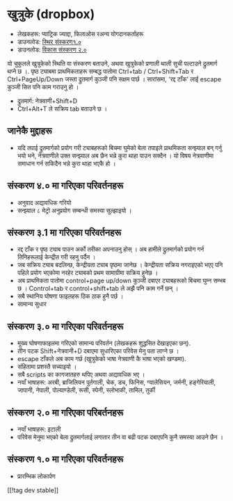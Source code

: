 # खुत्रुके (dropbox) #

* लेखकहरू: प्याट्रिक ज्याद्दा, फिलाओस रअन्य योगदानकर्ताहरू
* डाउनलोड: [स्थिर संस्करण१.०][1]
* डाउनलोड: [विकास संस्करण २.०][1]

यो चुकुलले खुत्रुकेको स्थिति  वा संस्करण बताउने, अथवा खुत्रुकेको प्रणाली
थाली सुची पल्टाउने द्रुतमार्ग थप्ने छ ।.  पृष्ठ ट्याबमा प्राथमिकताहरू
सम्बद्ध पातोमा  Ctrl+tab / Ctrl+Shift+Tab र Ctrl+PageUp/Down जस्ता
द्रुतमार्ग कुञ्जी पनि सक्षम पार्छ ।  सारांसमा, 'रद्द टाँक' लाई escape कुञ्जी
सित पनि काम गराउनु हो ।

* द्रुतमार्ग: नेत्रवाणी+Shift+D
* Ctrl+Alt+T ले सक्रिय tab बताउने छ ।

## जानेकै मुद्दाहरू ##

* यदि तपाई द्रुतमार्गको प्रयोग गरी ट्याबहरूको बिचमा घुमेको बेला तपाइले प्राथमिकता सन्झ्याल बन् गर्नु भयो भने, नेत्रवाणीले उक्त सन्झ्याल अब छैन भन्ने कुरा थाहा पाउन सक्दैन ।
यो विषय नेत्रवाणीमा समाधान गर्न सकिदैन भन्ने कुरा थाहा भएकै हो ।

## संस्करण ४.० मा गरिएका परिवर्तनहरू  ##

* अनुवाद अद्यावधिक गरियो 
* सन्झ्याल ८ मेट्रो अनुप्रयोग सम्बन्धी समस्या सुल्झाइयो ।

## संस्करण ३.1 मा गरिएका परिवर्तनहरू  ##

* रद्द टाँक र पृष्ठ ट्याब पाउन अर्को तरीका अपनाउनु होस् । अब हामीले
  द्रुतमार्गको प्रयोग गर्न तिनिहरूलाई केन्द्रीत गरी रहनु पर्दैन ।
* जब सक्रिय ट्याब बदलिन्छ, केन्द्रीयता ट्याब पृष्ठमा जानेछ । केन्द्रीयता
  सक्रिय नगराइएको भएए पनि पहिले प्रयोग भएकोमा नरहेर ट्याबको प्रथम सामाग्रीमा
  सक्रिय हुनेछ ।
* अब प्राथमिकता पातोमा control+page up/down कुञ्जी दबाएर ट्याबहरूको बिचमा
  घुम्न सम्भब छ । Control+tab र control+shift+tab ले अझै पनि काम गर्ने छन् ।
* सबै स्थानिय घोषणा फाइलहरू ठिक ठाक हुनै पर्छ ।
* सामान्य सुधार

## संस्करण ३.० मा गरिएका परिवर्तनहरू  ##

* मूख्य घोषणाफाइलमा गरिएको सामान्य परिवर्तन (लेखकहरू शुद्धसित देखाइएका छन्).
* तीन पटक Shift+नेत्रवानी+D दबाएमा सुधारिएका परिवेस मेनु पता लाग्ने छ ।
* escape टाँकले अब काम गर्छ (खुत्रुकेको भाषा नेत्रवाणी कै भाषा भएको खण्डमा).
* संहितामा प्रशस्तै सच्याइयो ।
* सबै scripts का कागजातहरु थपिए अथवा अद्यावधिक भए । 
* नयाँ भाषाहरू: अरबी, ब्राजिलियन पुर्तगाली, चेक, डच, फिनिस, ग्यालेसियन,
  जर्मनी, हङ्गेरियाली, जापानी, नेपाली, पोल्याण्डेली, रूसी, स्पेनी, स्लोभाकी,
  तामिल, तुर्की

## संस्करण २.० मा गरिएका परिबर्तनहरू ##

* नयाँ भाषाहरू: इटाली
* परिवेस मेनुमा भएको बेला द्रुतमार्गलाई लगातार तीन वा बढी पटक दबाएपनि कुनै
  समस्या आउने छैन ।

## संस्करण १.० मा गरिएका परिवर्तनहरू  ##

* प्रारम्भिक लोकार्पण

[[!tag dev stable]]

[1]: http://addons.nvda-project.org/files/get.php?file=dx

[2]: http://addons.nvda-project.org/files/get.php?file=dx-dev
